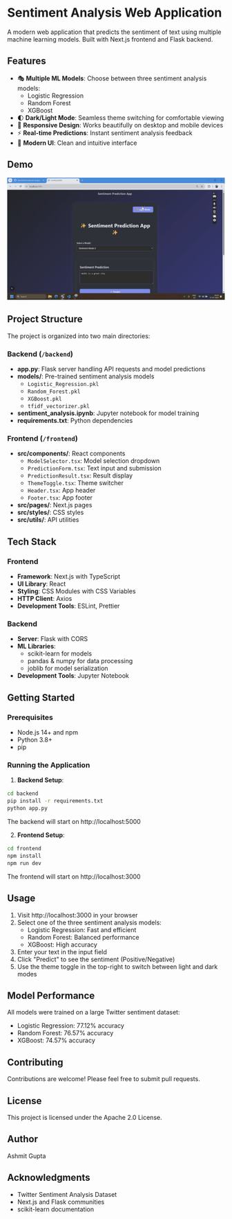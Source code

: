 # Sentiment Analysis Web Application

A modern web application that predicts the sentiment of text using multiple machine learning models. Built with Next.js frontend and Flask backend.

## Features

- 🎭 **Multiple ML Models**: Choose between three sentiment analysis models:
  - Logistic Regression
  - Random Forest
  - XGBoost
- 🌓 **Dark/Light Mode**: Seamless theme switching for comfortable viewing
- 📱 **Responsive Design**: Works beautifully on desktop and mobile devices
- ⚡ **Real-time Predictions**: Instant sentiment analysis feedback
- 🎨 **Modern UI**: Clean and intuitive interface

## Demo

![Demo](demo.gif)


## Project Structure

The project is organized into two main directories:

### Backend (`/backend`)

- **app.py**: Flask server handling API requests and model predictions
- **models/**: Pre-trained sentiment analysis models
  - `Logistic_Regression.pkl`
  - `Random_Forest.pkl`
  - `XGBoost.pkl`
  - `tfidf_vectorizer.pkl`
- **sentiment_analysis.ipynb**: Jupyter notebook for model training
- **requirements.txt**: Python dependencies

### Frontend (`/frontend`)

- **src/components/**: React components
  - `ModelSelector.tsx`: Model selection dropdown
  - `PredictionForm.tsx`: Text input and submission
  - `PredictionResult.tsx`: Result display
  - `ThemeToggle.tsx`: Theme switcher
  - `Header.tsx`: App header
  - `Footer.tsx`: App footer
- **src/pages/**: Next.js pages
- **src/styles/**: CSS styles
- **src/utils/**: API utilities

## Tech Stack

### Frontend
- **Framework**: Next.js with TypeScript
- **UI Library**: React
- **Styling**: CSS Modules with CSS Variables
- **HTTP Client**: Axios
- **Development Tools**: ESLint, Prettier

### Backend
- **Server**: Flask with CORS
- **ML Libraries**: 
  - scikit-learn for models
  - pandas & numpy for data processing
  - joblib for model serialization
- **Development Tools**: Jupyter Notebook

## Getting Started

### Prerequisites
- Node.js 14+ and npm
- Python 3.8+
- pip

### Running the Application

1. **Backend Setup**:
```bash
cd backend
pip install -r requirements.txt
python app.py
```
The backend will start on http://localhost:5000

2. **Frontend Setup**:
```bash
cd frontend
npm install
npm run dev
```
The frontend will start on http://localhost:3000

## Usage

1. Visit http://localhost:3000 in your browser
2. Select one of the three sentiment analysis models:
   - Logistic Regression: Fast and efficient
   - Random Forest: Balanced performance
   - XGBoost: High accuracy
3. Enter your text in the input field
4. Click "Predict" to see the sentiment (Positive/Negative)
5. Use the theme toggle in the top-right to switch between light and dark modes

## Model Performance

All models were trained on a large Twitter sentiment dataset:
- Logistic Regression: 77.12% accuracy
- Random Forest: 76.57% accuracy
- XGBoost: 74.57% accuracy

## Contributing

Contributions are welcome! Please feel free to submit pull requests.

## License

This project is licensed under the Apache 2.0 License.

## Author

Ashmit Gupta

## Acknowledgments

- Twitter Sentiment Analysis Dataset
- Next.js and Flask communities
- scikit-learn documentation
